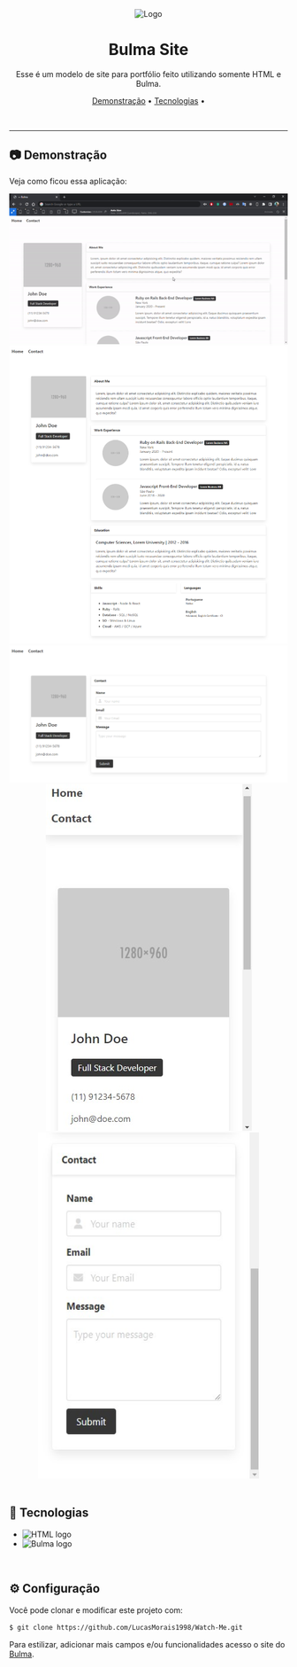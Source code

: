<div align="center">
  <img src="https://bulma.io/images/bulma-logo.png" alt="Logo" width="350px">

  <h1 align="center">Bulma Site</h1>
  <p align="center">Esse é um modelo de site para portfólio feito utilizando somente HTML e Bulma.</p>
  
  <p align="center">
     <a href="#demonstracao">Demonstração</a> •
     <a href="#tecnologias">Tecnologias</a> • 
  </p>
</div>
<br />
<hr/>

<h2 id="demonstracao"> 📷 Demonstração </h1> 
<p> Veja como ficou essa aplicação: </p>
<div align="center">
  <img src="./github/bulma-gif.gif" alt="Gif do site" /> <br />
  <img src="./github/img-1.png" alt="Imagem da Home page" width="600px"/>  
  <img src="./github/img-2.png" alt="Imagem da Contact page" width="600px"/> <br />
  <img src="./github/img-3.jpg" alt="Imagem da tela em resolução 375" />
  <img src="./github/img-4.jpg" alt="Imagem da tela em resolução 375" height="625px" width="400px"/>
</div>
<br />

<h2 id="tecnologias"> 🚀 Tecnologias </h2> 
<div>
  <ul>
    <li>
      <img src="https://img.shields.io/badge/html5-%23E34F26.svg?style=for-the-badge&logo=html5&logoColor=white" alt="HTML logo" />
    </li>
    <li>
      <img src="https://wikiki.github.io/images/made-with-bulma.png" alt="Bulma logo" width="145px" />
    </li>
  </ul>   
</div>
<br />

<h2 id="configuracao"> ⚙ Configuração </h2>
<p> Você pode clonar e modificar este projeto com: </p>

```bash
$ git clone https://github.com/LucasMorais1998/Watch-Me.git
```

<p>
  Para estilizar, adicionar mais campos e/ou funcionalidades acesso o site do <a href="https://bulma.io/documentation/" target="_blank">Bulma</a>.
</p>
